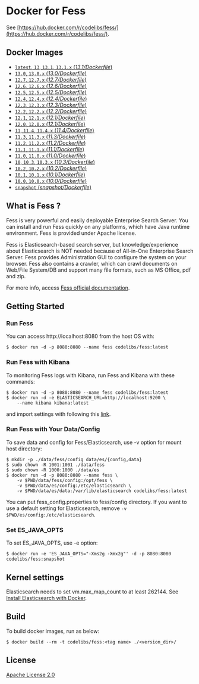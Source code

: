 Docker for Fess
=====

See [https://hub.docker.com/r/codelibs/fess/](https://hub.docker.com/r/codelibs/fess/).

## Docker Images

-   [`latest`, `13`, `13.1`, `13.1.x` (*13.1/Dockerfile*)](https://github.com/codelibs/docker-fess/blob/master/13.1/Dockerfile)
-   [`13.0`, `13.0.x` (*13.0/Dockerfile*)](https://github.com/codelibs/docker-fess/blob/master/13.0/Dockerfile)
-   [`12.7`, `12.7.x` (*12.7/Dockerfile*)](https://github.com/codelibs/docker-fess/blob/master/12.7/Dockerfile)
-   [`12.6`, `12.6.x` (*12.6/Dockerfile*)](https://github.com/codelibs/docker-fess/blob/master/12.6/Dockerfile)
-   [`12.5`, `12.5.x` (*12.5/Dockerfile*)](https://github.com/codelibs/docker-fess/blob/master/12.5/Dockerfile)
-   [`12.4`, `12.4.x` (*12.4/Dockerfile*)](https://github.com/codelibs/docker-fess/blob/master/12.4/Dockerfile)
-   [`12.3`, `12.3.x` (*12.3/Dockerfile*)](https://github.com/codelibs/docker-fess/blob/master/12.3/Dockerfile)
-   [`12.2`, `12.2.x` (*12.2/Dockerfile*)](https://github.com/codelibs/docker-fess/blob/master/12.2/Dockerfile)
-   [`12.1`, `12.1.x` (*12.1/Dockerfile*)](https://github.com/codelibs/docker-fess/blob/master/12.1/Dockerfile)
-   [`12.0`, `12.0.x` (*12.1/Dockerfile*)](https://github.com/codelibs/docker-fess/blob/master/12.0/Dockerfile)
-   [`11`, `11.4`, `11.4.x` (*11.4/Dockerfile*)](https://github.com/codelibs/docker-fess/blob/master/11.4/Dockerfile)
-   [`11.3`, `11.3.x` (*11.3/Dockerfile*)](https://github.com/codelibs/docker-fess/blob/master/11.3/Dockerfile)
-   [`11.2`, `11.2.x` (*11.2/Dockerfile*)](https://github.com/codelibs/docker-fess/blob/master/11.2/Dockerfile)
-   [`11.1`, `11.1.x` (*11.1/Dockerfile*)](https://github.com/codelibs/docker-fess/blob/master/11.1/Dockerfile)
-   [`11.0`, `11.0.x` (*11.0/Dockerfile*)](https://github.com/codelibs/docker-fess/blob/master/11.0/Dockerfile)
-   [`10`, `10.3`, `10.3.x` (*10.3/Dockerfile*)](https://github.com/codelibs/docker-fess/blob/master/10.3/Dockerfile)
-   [`10.2`, `10.2.x` (*10.2/Dockerfile*)](https://github.com/codelibs/docker-fess/blob/master/10.2/Dockerfile)
-   [`10.1`, `10.1.x` (*10.1/Dockerfile*)](https://github.com/codelibs/docker-fess/blob/master/10.1/Dockerfile)
-   [`10.0`, `10.0.x` (*10.0/Dockerfile*)](https://github.com/codelibs/docker-fess/blob/master/10.0/Dockerfile)
-   [`snapshot` (*snapshot/Dockerfile*)](https://github.com/codelibs/docker-fess/blob/master/snapshot/Dockerfile)

## What is Fess ?

Fess is very powerful and easily deployable Enterprise Search Server. You can install and run Fess quickly on any platforms, which have Java runtime environment. Fess is provided under Apache license.

Fess is Elasticsearch-based search server, but knowledge/experience about Elasticsearch is NOT needed because of All-in-One Enterprise Search Server. Fess provides Administration GUI to configure the system on your browser. Fess also contains a crawler, which can crawl documents on Web/File System/DB and support many file formats, such as MS Office, pdf and zip.

For more info, access [Fess official documentation](http://fess.codelibs.org/).

## Getting Started

### Run Fess

You can access http://localhost:8080 from the host OS with:

```console
$ docker run -d -p 8080:8080 --name fess codelibs/fess:latest
```

### Run Fess with Kibana

To monitoring Fess logs with Kibana, run Fess and Kibana with these commands:

```console
$ docker run -d -p 8080:8080 --name fess codelibs/fess:latest
$ docker run -d -e ELASTICSEARCH_URL=http://localhost:9200 \
    --name kibana kibana:latest
```

and import settings with following this [link](https://github.com/codelibs/fess/blob/master/src/main/assemblies/extension/kibana/README.md).

### Run Fess with Your Data/Config

To save data and config for Fess/Elasticsearch, use -v option for mount host directory:

```console
$ mkdir -p ./data/fess/config data/es/{config,data}
$ sudo chown -R 1001:1001 ./data/fess
$ sudo chown -R 1000:1000 ./data/es
$ docker run -d -p 8080:8080 --name fess \
    -v $PWD/data/fess/config:/opt/fess \
    -v $PWD/data/es/config:/etc/elasticsearch \
    -v $PWD/data/es/data:/var/lib/elasticsearch codelibs/fess:latest
```

You can put fess\_config.properties to fess/config directory.
If you want to use a default setting for Elasticsearch, remove `-v $PWD/es/config:/etc/elasticsearch`.

### Set ES\_JAVA\_OPTS

To set ES\_JAVA\_OPTS, use -e option:

```console
$ docker run -e 'ES_JAVA_OPTS="-Xms2g -Xmx2g"' -d -p 8080:8080 codelibs/fess:snapshot
```

## Kernel settings

Elasticsearch needs to set vm.max\_map\_count to  at least 262144. See [Install Elasticsearch with Docker](https://www.elastic.co/guide/en/elasticsearch/reference/current/docker.html#docker-cli-run-prod-mode).

## Build

To build docker images, run as below:

```console
$ docker build --rm -t codelibs/fess:<tag name> ./<version_dir>/
```

## License

[Apache License 2.0](LICENSE)
